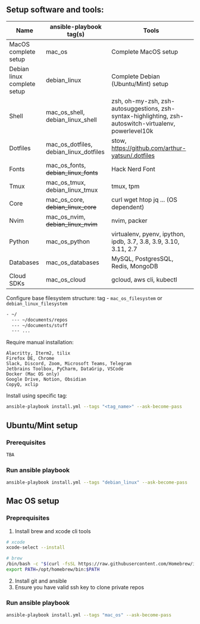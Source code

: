 
## Setup software and tools:
| Name                       | ansible-playbook tag(s)                | Tools                                                                                                 |
|----------------------------|----------------------------------------|-------------------------------------------------------------------------------------------------------|
| MacOS complete setup       | mac_os                                 | Complete MacOS setup                                                                                  |
| Debian linux complete setup | debian_linux                           | Complete Debian (Ubuntu/Mint) setup                                                                   |
| Shell                      | mac_os_shell, debian_linux_shell       | zsh, oh-my-zsh, zsh-autosuggestions, zsh-syntax-highlighting, zsh-autoswitch-virtualenv, powerlevel10k |
| Dotfiles                   | mac_os_dotfiles,  debian_linux_dotfiles | stow, https://github.com/arthur-yatsun/.dotfiles                                                      |
| Fonts                      | mac_os_fonts, ~~debian_linux_fonts~~   | Hack Nerd Font                                                                                        |
| Tmux                       | mac_os_tmux, debian_linux_tmux         | tmux, tpm                                                                                             |
| Core                       | mac_os_core, ~~debian_linux_core~~     | curl wget htop jq ... (OS dependent)                                                                  |
| Nvim                       | mac_os_nvim, ~~debian_linux_nvim~~     | nvim, packer                                                                                          |
| Python                     | mac_os_python                          | virtualenv, pyenv, ipython, ipdb, 3.7, 3.8, 3.9, 3.10, 3.11, 2.7                                      |
| Databases                  | mac_os_databases                       | MySQL, PostgresSQL, Redis, MongoDB                                                                    |
| Cloud SDKs                 | mac_os_cloud                           | gcloud, aws cli, kubectl                                                                              |


Configure base filesystem structure:
tag - `mac_os_filesystem` or `debian_linux_filesystem`
```bash
- ~/ 
  --- ~/documents/repos
  --- ~/documents/stuff
  --- ...
```


Require manual installation: 
```
Alacritty, Iterm2, tilix
Firefox DE, Chrome
Slack, Discord, Zoom, Microsoft Teams, Telegram
Jetbrains Toolbox, PyCharm, DataGrip, VSCode
Docker (Mac OS only)
Google Drive, Notion, Obsidian
CopyQ, xclip
```

Install using specific tag:
```bash
ansible-playbook install.yml --tags "<tag_name>" --ask-become-pass
```

## Ubuntu/Mint setup

### Prerequisites

```bash
TBA
```

### Run ansible playbook

```bash
ansible-playbook install.yml --tags "debian_linux" --ask-become-pass
```

## Mac OS setup

### Preprequisites
1. Install brew and xcode cli tools
```bash
# xcode
xcode-select --install

# brew
/bin/bash -c "$(curl -fsSL https://raw.githubusercontent.com/Homebrew/install/master/install.sh)"
export PATH=/opt/homebrew/bin:$PATH
```

2. Install git and ansible
3. Ensure you have valid ssh key to clone private repos

### Run ansible playbook

```bash
ansible-playbook install.yml --tags "mac_os" --ask-become-pass
```


